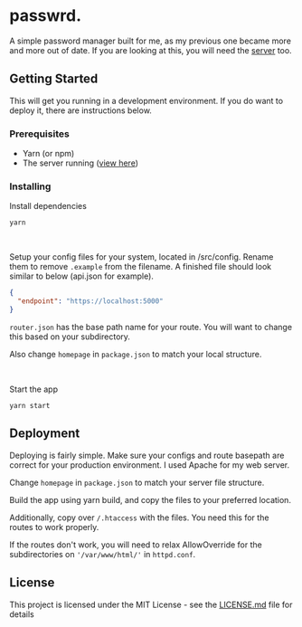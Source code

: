 # passwrd.

A simple password manager built for me, as my previous one became more and more out of date. If you are looking at 
this, you will need the [server](https://github.com/cgutwin/passwrd-web) too.

## Getting Started

This will get you running in a development environment. If you do want to deploy it, there are instructions below.

### Prerequisites

* Yarn (or npm)
* The server running ([view here](https://github.com/cgutwin/passwrd-server))

### Installing

Install dependencies

```shell
yarn
```

<br/>

Setup your config files for your system, located in /src/config. Rename them to remove `.example` from the filename. A 
finished file should look similar to below (api.json for example).

```json
{
  "endpoint": "https://localhost:5000"
}
```
`router.json` has the base path name for your route. You will want to change this based on your subdirectory.


Also change `homepage` in `package.json` to match your local structure.

<br/>

Start the app
```shell
yarn start
```

## Deployment

Deploying is fairly simple. Make sure your configs and route basepath are correct for your production environment. I 
used Apache for my web server.

Change `homepage` in `package.json` to match your server file structure.

Build the app using yarn build, and copy the files to your preferred location.

Additionally, copy over `/.htaccess` with the files. You need this for the routes to work properly.

If the routes don't work, you will need to relax AllowOverride for the subdirectories on `'/var/www/html/'` in 
`httpd.conf`.
  

## License

This project is licensed under the MIT License - see the [LICENSE.md](LICENSE.md) file for details

